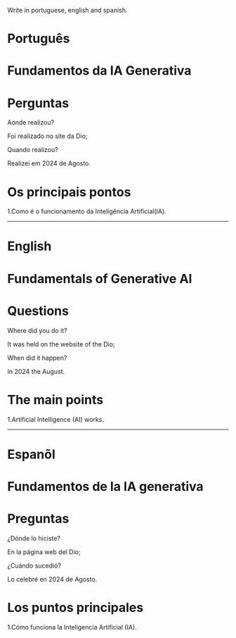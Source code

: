 Write in portuguese, english and spanish.

#  Português

# Fundamentos da IA Generativa

# Perguntas

Aonde realizou?

Foi realizado no site da Dio;

Quando realizou?

Realizei em 2024 de  Agosto.

# Os principais pontos

1.Como é o funcionamento da Inteligência Artificial(IA).


--------------------------------------------------------------------------------------------------------------------------------

# English

# Fundamentals of Generative AI

# Questions

Where did you do it?

It was held on the website of the Dio; 

When did it happen?

In 2024 the  August.

# The main points

1.Artificial Intelligence (AI) works.


--------------------------------------------------------------------------------------------------------------------------------

# Espanõl

# Fundamentos de la IA generativa

# Preguntas

¿Dónde lo hiciste?

En la página web del Dio;

¿Cuándo sucedió?

Lo celebré en 2024 de Agosto.

# Los puntos principales

1.Cómo funciona la Inteligencia Artificial (IA).



